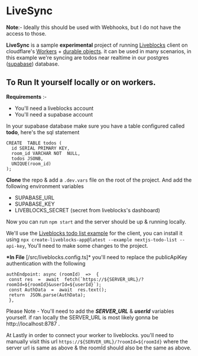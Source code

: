 # LiveSync

**Note**:- Ideally this should be used with Webhooks, but I do not have the access to those.

**LiveSync** is a sample **experimental** project of running [Liveblocks](liveblocks.io) client on cloudflare's [Workers](https://workers.cloudflare.com/) + [durable objects](https://developers.cloudflare.com/workers/learning/using-durable-objects/). it can be used in many scenarios, in this example we're syncing are todos near realtime in our postgres ([supabase](https://supabase.com/)) database.

## To Run It yourself locally or on workers.

**Requirements** :-

- You'll need a liveblocks account
- You'll need a supabase account

In your supabase database make sure you have a table configured called **todo**, here's the sql statement

    CREATE  TABLE todos (
      id SERIAL PRIMARY KEY,
      room_id VARCHAR NOT  NULL,
      todos JSONB,
      UNIQUE(room_id)
    );

**Clone** the repo & add a `.dev.vars` file on the root of the project. And add the following environment variables

- SUPABASE_URL
- SUPABASE_KEY
- LIVEBLOCKS_SECRET (secret from liveblocks's dashboard)

Now you can run `npm start` and the server should be up & running locally.

We'll use the [Liveblocks todo list example](https://liveblocks.io/examples/collaborative-todo-list/nextjs) for the client, you can install it using `npx create-liveblocks-app@latest --example nextjs-todo-list --api-key`, You'll need to make some changes to the project.

**\*In File** [/src/liveblocks.config.ts]\*
you'll need to replace the publicApiKey authentication with the following

    authEndpoint: async (roomId)  =>  {
     const res  =  await  fetch(`https://${SERVER_URL}/?roomId=${roomId}&userId=${userId}`);
     const AuthData  =  await  res.text();
     return  JSON.parse(AuthData);
     },

Please Note - You'll need to add the **_SERVER_URL_** & **_userId_** variables yourself. if ran locally the SERVER_URL is most likely gonna be http://localhost:8787 .

At Lastly in order to connect your worker to liveblocks. you'll need to manually visit this url `https://${SERVER_URL}/?roomId=${roomId}` where the server url is same as above & the roomId should also be the same as above.
